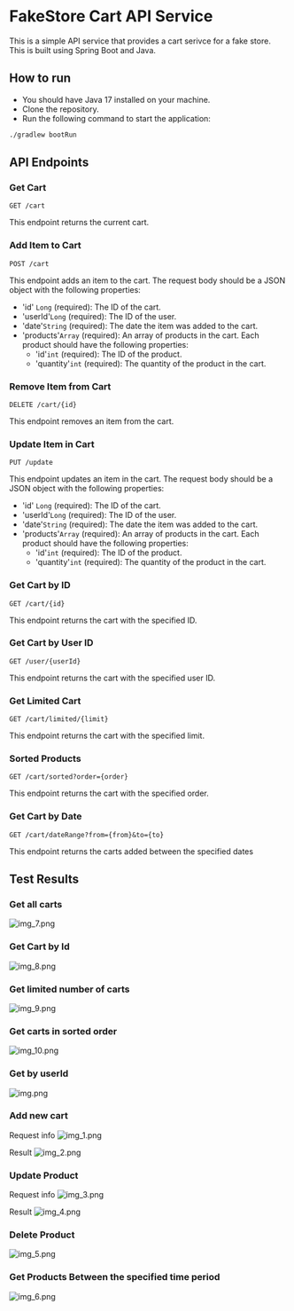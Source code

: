 # FakeStore Cart API Service

This is a simple API service that provides a cart serivce for a fake store. This is built using Spring Boot and Java.

## How to run

- You should have Java 17 installed on your machine.
- Clone the repository.
- Run the following command to start the application:

[//]: # (I have used gradle as the build tool. You can use maven as well. The following command is for gradle. If you are using maven, you can use the following command: `mvn spring-boot:run`)

```bash
./gradlew bootRun
```

## API Endpoints

### Get Cart
```
GET /cart
```
This endpoint returns the current cart.

### Add Item to Cart
```
POST /cart
```
This endpoint adds an item to the cart. The request body should be a JSON object with the following properties:
- 'id' ```Long``` (required): The ID of the cart.
- 'userId'```Long``` (required): The ID of the user.
- 'date'```String``` (required): The date the item was added to the cart.
- 'products'```Array``` (required): An array of products in the cart. Each product should have the following properties:
  - 'id'```int``` (required): The ID of the product.
  - 'quantity'```int``` (required): The quantity of the product in the cart.

### Remove Item from Cart
```
DELETE /cart/{id}
```
This endpoint removes an item from the cart.

### Update Item in Cart
```
PUT /update
```
This endpoint updates an item in the cart. The request body should be a JSON object with the following properties:
- 'id' ```Long``` (required): The ID of the cart.
- 'userId'```Long``` (required): The ID of the user.
- 'date'```String``` (required): The date the item was added to the cart.
- 'products'```Array``` (required): An array of products in the cart. Each product should have the following properties:
    - 'id'```int``` (required): The ID of the product.
    - 'quantity'```int``` (required): The quantity of the product in the cart.

### Get Cart by ID
```
GET /cart/{id}
```
This endpoint returns the cart with the specified ID.

### Get Cart by User ID
```
GET /user/{userId}
```
This endpoint returns the cart with the specified user ID.

### Get Limited Cart
```
GET /cart/limited/{limit}
```
This endpoint returns the cart with the specified limit.

### Sorted Products
```
GET /cart/sorted?order={order}
```
This endpoint returns the cart with the specified order.

### Get Cart by Date

```
GET /cart/dateRange?from={from}&to={to}
```
This endpoint returns the carts added between the specified dates

## Test Results

### Get all carts
![img_7.png](img_7.png)

### Get Cart by Id
![img_8.png](img_8.png)

### Get limited number of carts
![img_9.png](img_9.png)

### Get carts in sorted order
![img_10.png](img_10.png)

### Get by userId
![img.png](img.png)

### Add new cart
Request info
![img_1.png](img_1.png)

Result
![img_2.png](img_2.png)

### Update Product
Request info
![img_3.png](img_3.png)

Result
![img_4.png](img_4.png)

### Delete Product
![img_5.png](img_5.png)

### Get Products Between the specified time period
![img_6.png](img_6.png)